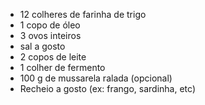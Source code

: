 * 12 colheres de farinha de trigo
* 1 copo de óleo
* 3 ovos inteiros
* sal a gosto
* 2 copos de leite
* 1 colher de fermento
* 100 g de mussarela ralada (opcional)
* Recheio a gosto (ex: frango, sardinha, etc)
